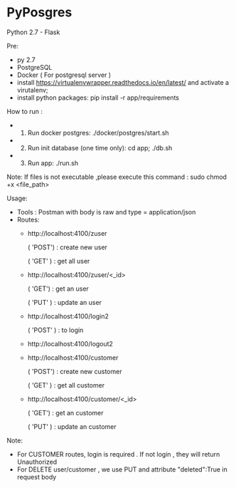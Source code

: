 # PyPosgres
Python 2.7 - Flask

Pre:
 - py 2.7
 - PostgreSQL
 - Docker ( For postgresql server )
 - install https://virtualenvwrapper.readthedocs.io/en/latest/ and activate a virutalenv;
 - install python packages:
    pip install -r app/requirements


How to run :
 - 1. Run docker postgres:
    ./docker/postgres/start.sh
 - 2. Run init database (one time only):
    cd app;
    ./db.sh
 - 3. Run app:
    ./run.sh

Note: If files is not executable ,please execute this command :
    sudo chmod +x <file_path>


Usage:
 + Tools : Postman with body is raw and type = application/json
 + Routes:
    -  http://localhost:4100/zuser
        
        ( 'POST') : create new user
        
        ( 'GET' ) : get all user

    -  http://localhost:4100/zuser/<_id>
        
        ( 'GET') : get an user
        
        ( 'PUT' ) : update an user

    -  http://localhost:4100/login2
        
        ( 'POST' ) : to login

    -  http://localhost:4100/logout2



    -  http://localhost:4100/customer
        
        ( 'POST') : create new customer
        
        ( 'GET' ) : get all customer

    -  http://localhost:4100/customer/<_id>
        
        ( 'GET') : get an customer
        
        ( 'PUT' ) : update an customer

Note: 
- For CUSTOMER routes, login is required . If not login , they will return Unauthorized
- For DELETE user/customer , we use PUT and attribute "deleted":True  in request body 



 
